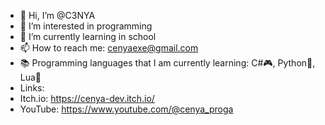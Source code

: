 - 👋 Hi, I’m @C3NYA
- 👀 I’m interested in programming
- 🌱 I’m currently learning in school
- 📫 How to reach me: cenyaexe@gmail.com
- 📚 Programming languages that I am currently learning: C#🎮, Python🐍, Lua📄
- Links:
- Itch.io: https://cenya-dev.itch.io/
- YouTube: https://www.youtube.com/@cenya_proga
<!---
C3NYA/C3NYA is a ✨ special ✨ repository because its `README.md` (this file) appears on your GitHub profile.
You can click the Preview link to take a look at your changes.
--->
